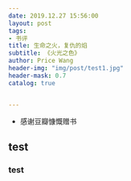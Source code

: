 ```yaml
---
date: 2019.12.27 15:56:00
layout: post
tags:
- 书评
title: 生命之火，复仇的焰
subtitle: 《火光之色》
author: Price Wang
header-img: "img/post/test1.jpg"
header-mask: 0.7
catalog: true


---
```


* 感谢豆瓣慷慨赠书

### 

## test
### test
